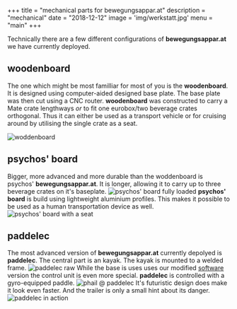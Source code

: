 +++
title = "mechanical parts for bewegungsappar.at"
description = "mechanical"
date = "2018-12-12"
image = 'img/werkstatt.jpg'
menu = "main"
+++

Technically there are a few different configurations of  __bewegungsappar.at__ we have currently deployed.

## woodenboard
The one which might be most familliar for most of you is the __woodenboard__. It is designed using computer-aided designed base plate. The base plate was then cut using a CNC router.
__woodenboard__ was constructed to carry a Mate crate lengthways _or_ to fit one eurobox/two beverage crates orthogonal. Thus it can either be used as a transport vehicle or for cruising around by utilising the single crate as a seat.

![woddenboard](/img/woddenboard.jpg "woddenboard")

## psychos' board
Bigger, more advanced and more durable than the woddenboard is psychos' __bewegungsappar.at__. It is longer, allowing it to carry up to three beverage crates on it's baseplate.
![psychos' board fully loaded](/img/psycho-board-loaded.jpg "psychos' board fully loaded")
__psychos' board__ is build using lightweight aluminium profiles.
This makes it possible to be used as a human transportation device as well.
![psychos' board with a seat](/img/psycho-board-seat.jpg "psychos' board with a seat")

## paddelec
The most advanced version of __bewegungsappar.at__ currently depolyed is __paddelec__.
The central part is an kayak.
The kayak is mounted to a welded frame.
![paddelec raw](/img/paddelec1.jpg "paddelec raw")
While the base is uses uses our modified [software](/post/software/) version the control unit is even more special.
__paddelec__ is controlled with a gyro-equipped paddle.
![phail @ paddelec](/img/paddelec-phail.jpg "phail @ paddelec")
It's futuristic design does make it look even faster.
And the trailer is only a small hint about its danger.
![paddelec in action](/img/paddelec2.jpg "paddelec in action")